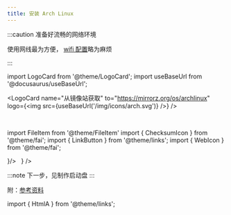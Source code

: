 ```yaml
---
title: 安装 Arch Linux
---
```


:::caution 准备好流畅的网络环境

使用网线最为方便，
[wifi 配置](<https://wiki.archlinux.org/title/Iwd_(%E7%AE%80%E4%BD%93%E4%B8%AD%E6%96%87)#%E4%BD%BF%E7%94%A8%E6%96%B9%E6%B3%95>)略为麻烦

:::

import LogoCard from '@theme/LogoCard';
import useBaseUrl from '@docusaurus/useBaseUrl';

<LogoCard
name="从镜像站获取"
to="https://mirrorz.org/os/archlinux"
logo={<img src={useBaseUrl('/img/icons/arch.svg')} />}
/>

<br/>

import FileItem from '@theme/FileItem'
import { ChecksumIcon } from '@theme/fai';
import { LinkButton } from '@theme/links';
import { WebIcon } from '@theme/fai';

<p>
<FileItem button name="校验信息" path="https://archlinux.org/iso/latest/sha256sums.txt" icon={<ChecksumIcon />}/>
&nbsp;
<LinkButton outline href="https://wiki.archlinux.org/title/Installation_guide_(%E7%AE%80%E4%BD%93%E4%B8%AD%E6%96%87)" name="安装 Wiki" icon={<WebIcon />} />
</p>

<HtmlA href="bootable" target="_blank">

:::note 下一步，见制作启动盘
:::

</HtmlA>

附：[参考资料](https://archlinuxstudio.github.io/ArchLinuxTutorial/#/)

import { HtmlA } from '@theme/links';
